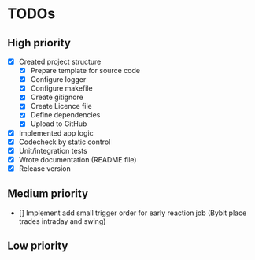 # TODOs

## High priority
- [x] Created project structure
  - [x] Prepare template for source code
  - [x] Configure logger
  - [x] Configure makefile
  - [x] Create gitignore
  - [x] Create Licence file
  - [x] Define dependencies
  - [x] Upload to GitHub
- [x] Implemented app logic
- [x] Codecheck by static control
- [x] Unit/integration tests
- [x] Wrote documentation (README file)
- [x] Release version

## Medium priority
- [] Implement add small trigger order for early reaction job (Bybit place trades intraday and swing)


## Low priority
